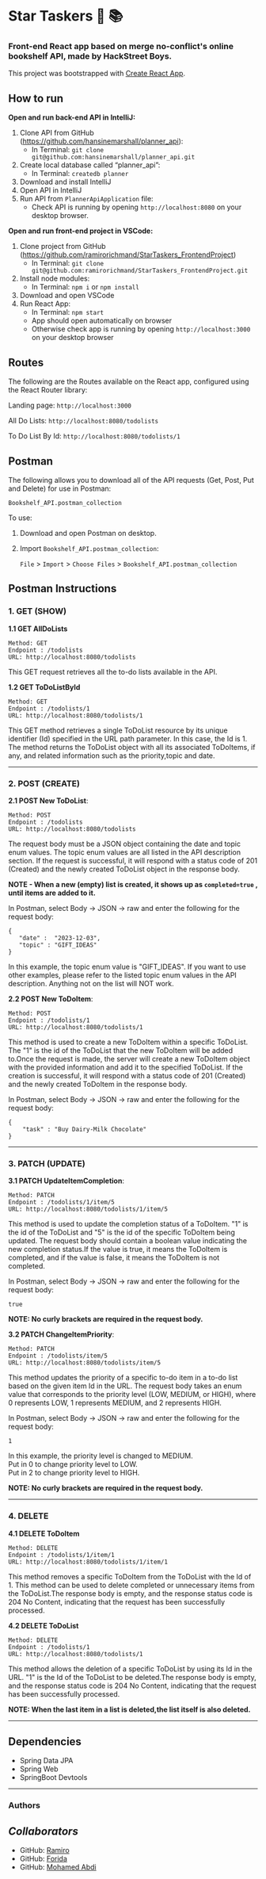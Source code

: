 # Star Taskers 🌟 📚

<h3>Front-end React app based on merge no-conflict's online bookshelf API, made by HackStreet Boys.</h3>

This project was bootstrapped with [Create React App](https://github.com/facebook/create-react-app).

## How to run

**Open and run back-end API in IntelliJ:**

  1.	Clone API from GitHub (https://github.com/hansinemarshall/planner_api):
        - In Terminal: `git clone git@github.com:hansinemarshall/planner_api.git`
  3.	Create local database called “planner_api”: 
         -	In Terminal: `createdb planner`
  4.	Download and install IntelliJ
  5.	Open API in IntelliJ
  6.	Run API from `PlannerApiApplication` file:
        -	Check API is running by opening `http://localhost:8080` on your desktop browser.
       
**Open and run front-end project in VSCode:** 

  1.	Clone project from GitHub (https://github.com/ramirorichmand/StarTaskers_FrontendProject)
        - In Terminal: `git clone git@github.com:ramirorichmand/StarTaskers_FrontendProject.git`
  3.	Install node modules: 
        -	In Terminal: `npm i` or `npm install`
  4.	Download and open VSCode
  5.	Run React App:
        -	In Terminal: `npm start`
        -	App should open automatically on browser
        -	Otherwise check app is running by opening `http://localhost:3000` on your desktop browser

## Routes

The following are the Routes available on the React app, configured using the React Router library:

Landing page: `http://localhost:3000`

All Do Lists: `http://localhost:8080/todolists`

To Do List By Id: `http://localhost:8080/todolists/1`

## Postman 

The following allows you to download all of the API requests (Get, Post, Put and Delete) for use in Postman:

`Bookshelf_API.postman_collection`

To use:

1. Download and open Postman on desktop.
2. Import `Bookshelf_API.postman_collection`: 

    `File` > `Import` > `Choose Files` > `Bookshelf_API.postman_collection`


## Postman Instructions

### 1. GET (SHOW)

**1.1 GET AllDoLists** <br>
``````
Method: GET 
Endpoint : /todolists
URL: http://localhost:8080/todolists
```````

This GET request retrieves all the to-do lists available in the API.

**1.2 GET ToDoListById** <br>
``````
Method: GET 
Endpoint : /todolists/1
URL: http://localhost:8080/todolists/1
```````

This GET method retrieves a single ToDoList resource by its unique identifier (Id) specified in the URL path parameter. In this case, the Id is 1. The method returns the ToDoList object with all its associated ToDoItems, if any, and related information such as the priority,topic and date.

<hr />

### 2. POST (CREATE)

**2.1 POST New ToDoList**:<br>
``````
Method: POST 
Endpoint : /todolists
URL: http://localhost:8080/todolists
```````

The request body must be a JSON object containing the date and topic enum values. The topic enum values are all listed in the API description section. If the request is successful, it will respond with a status code of 201 (Created) and the newly created ToDoList object in the response body.

**NOTE - When a new (empty) list is created, it shows up as `completed=true` , until items are added to it.**

In Postman, select Body -> JSON -> raw  and enter the following for the request body: 
```````
{
   "date" :  "2023-12-03",
   "topic" : "GIFT_IDEAS"
}
```````

In this example, the topic enum value is "GIFT_IDEAS". If you want to use other examples, please refer to the listed topic enum values in the API description. Anything not on the list will NOT work.

**2.2 POST New ToDoItem**: 
``````
Method: POST 
Endpoint : /todolists/1
URL: http://localhost:8080/todolists/1
```````

This method is used to create a new ToDoItem within a specific ToDoList. The "1" is the id of the ToDoList that the new ToDoItem will be added to.Once the request is made, the server will create a new ToDoItem object with the provided information and add it to the specified ToDoList. If the creation is successful, it will respond with a status code of 201 (Created) and the newly created ToDoItem in the response body.

In Postman, select Body -> JSON -> raw  and enter the following for the request body:

``````
{
    "task" : "Buy Dairy-Milk Chocolate"
}
``````

<hr />

### 3. PATCH (UPDATE)

**3.1 PATCH UpdateItemCompletion**:

``````
Method: PATCH 
Endpoint : /todolists/1/item/5
URL: http://localhost:8080/todolists/1/item/5
```````
This method is used to update the completion status of a ToDoItem. "1"  is the id of the ToDoList and "5" is the id of the specific ToDoItem being updated. The request body should contain a boolean value indicating the new completion status.If the value is true, it means the ToDoItem is completed, and if the value is false, it means the ToDoItem is not completed. 

In Postman, select Body -> JSON -> raw  and enter the following for the request body:

```````
true
```````

**NOTE: No curly brackets are required in the request body.** 

**3.2 PATCH ChangeItemPriority**:
``````
Method: PATCH 
Endpoint : /todolists/item/5
URL: http://localhost:8080/todolists/item/5
```````
This method updates the priority of a specific to-do item in a to-do list based on the given item Id in the URL. The request body takes an enum value that corresponds to the priority level (LOW, MEDIUM, or HIGH), where 0 represents LOW, 1 represents MEDIUM, and 2 represents HIGH.

In Postman, select Body -> JSON -> raw  and enter the following for the request body:

````
1
````

In this example, the priority level is changed to MEDIUM. <br> 
Put in 0 to change  priority level to LOW.<br>
Put in 2 to change  priority level to HIGH.<br>

**NOTE: No curly brackets are required in the request body.** 

<hr />

### 4. DELETE

**4.1 DELETE ToDoItem**
``````
Method: DELETE
Endpoint : /todolists/1/item/1
URL: http://localhost:8080/todolists/1/item/1
```````

This method removes a specific ToDoItem from the ToDoList with the Id of 1. This method can be used to delete completed or unnecessary items from the ToDoList.The response body is empty, and the response status code is 204 No Content, indicating that the request has been successfully processed.

**4.2 DELETE ToDoList**
``````
Method: DELETE
Endpoint : /todolists/1
URL: http://localhost:8080/todolists/1
```````
This method allows the deletion of a specific ToDoList by using its Id in the URL. "1" is the Id of the ToDoList to be deleted.The response body is empty, and the response status code is 204 No Content, indicating that the request has been successfully processed.

**NOTE: When the last item in a list is deleted,the list itself is also deleted.** 

<hr />

## Dependencies
- Spring Data JPA
- Spring Web
- SpringBoot Devtools

<hr />


<h3>Authors</h3>


## **_Collaborators_**

- GitHub: [Ramiro ](https://github.com/ramirorichmand)
- GitHub: [Forida ](https://github.com/hellomati)
- GitHub: [Mohamed Abdi](https://github.com/mohincode)

<br />


